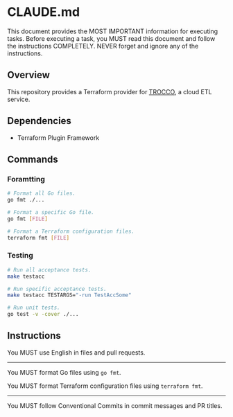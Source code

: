 # CLAUDE.md

This document provides the MOST IMPORTANT information for executing tasks. Before executing a task, you MUST read this document and follow the instructions COMPLETELY. NEVER forget and ignore any of the instructions.

## Overview

This repository provides a Terraform provider for [TROCCO](https://trocco.io), a cloud ETL service.

## Dependencies

- Terraform Plugin Framework

## Commands

### Foramtting

```sh
# Format all Go files.
go fmt ./...

# Format a specific Go file.
go fmt [FILE]

# Format a Terraform configuration files.
terraform fmt [FILE]
```

### Testing

```sh
# Run all acceptance tests.
make testacc

# Run specific acceptance tests.
make testacc TESTARGS="-run TestAccSome"

# Run unit tests.
go test -v -cover ./...
```

## Instructions

You MUST use English in files and pull requests.

---

You MUST format Go files using `go fmt`.

You MUST format Terraform configuration files using `terraform fmt`.

---

You MUST follow Conventional Commits in commit messages and PR titles.
